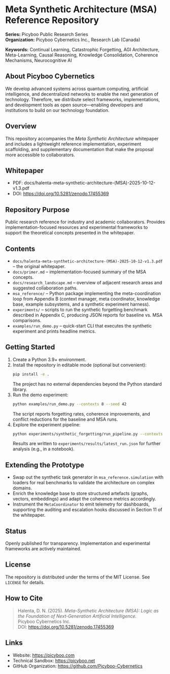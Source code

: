 # Meta Synthetic Architecture (MSA) Reference Repository

**Series:** Picyboo Public Research Series  
**Organization:** Picyboo Cybernetics Inc., Research Lab (Canada)

**Keywords:** Continual Learning, Catastrophic Forgetting, AGI Architecture, Meta-Learning, Causal Reasoning, Knowledge Consolidation, Coherence Mechanisms, Neurocognitive AI

## About Picyboo Cybernetics

We develop advanced systems across quantum computing, artificial intelligence, and decentralized networks to enable the next generation of technology. Therefore, we distribute select frameworks, implementations, and development tools as open source—enabling developers and institutions to build on our technology foundation.

## Overview

This repository accompanies the *Meta Synthetic Architecture* whitepaper and includes a lightweight reference implementation, experiment scaffolding, and supplementary documentation that make the proposal more accessible to collaborators.

## Whitepaper

- PDF: docs/halenta-meta-synthetic-architecture-(MSA)-2025-10-12-v1.3.pdf  
- DOI: https://doi.org/10.5281/zenodo.17455369

## Repository Purpose

Public research reference for industry and academic collaborators. Provides implementation-focused resources and experimental frameworks to support the theoretical concepts presented in the whitepaper.

## Contents

- `docs/halenta-meta-synthetic-architecture-(MSA)-2025-10-12-v1.3.pdf` – the original whitepaper.
- `docs/primer.md` – implementation-focused summary of the MSA concepts.
- `docs/research_landscape.md` – overview of adjacent research areas and suggested collaboration paths.
- `msa_reference/` – Python package implementing the meta-coordination loop from Appendix B (context manager, meta coordinator, knowledge base, example subsystems, and a synthetic experiment harness).
- `experiments/` – scripts to run the synthetic forgetting benchmark described in Appendix C, producing JSON reports for baseline vs. MSA comparisons.
- `examples/run_demo.py` – quick-start CLI that executes the synthetic experiment and prints headline metrics.

## Getting Started

1. Create a Python 3.9+ environment.
2. Install the repository in editable mode (optional but convenient):
   ```bash
   pip install -e .
   ```
   The project has no external dependencies beyond the Python standard library.
3. Run the demo experiment:
   ```bash
   python examples/run_demo.py --contexts 8 --seed 42
   ```
   The script reports forgetting rates, coherence improvements, and conflict reductions for the baseline and MSA runs.
4. Explore the experiment pipeline:
   ```bash
   python experiments/synthetic_forgetting/run_pipeline.py --contexts 8 --seed 42
   ```
   Results are written to `experiments/results/latest_run.json` for further analysis (e.g., in a notebook).

## Extending the Prototype

- Swap out the synthetic task generator in `msa_reference.simulation` with loaders for real benchmarks to validate the architecture on complex domains.
- Enrich the knowledge base to store structured artefacts (graphs, vectors, embeddings) and adapt the coherence metrics accordingly.
- Instrument the `MetaCoordinator` to emit telemetry for dashboards, supporting the auditing and escalation hooks discussed in Section 11 of the whitepaper.

## Status

Openly published for transparency. Implementation and experimental frameworks are actively maintained.

## License

The repository is distributed under the terms of the MIT License. See `LICENSE` for details.

## How to Cite

> Halenta, D. N. (2025). *Meta-Synthetic Architecture (MSA): Logic as the Foundation of Next-Generation Artificial Intelligence.*  
> Picyboo Cybernetics Inc.  
> DOI: https://doi.org/10.5281/zenodo.17455369

## Links

- Website: https://picyboo.com
- Technical Sandbox: https://picyboo.net
- GitHub Organization: https://github.com/Picyboo-Cybernetics
